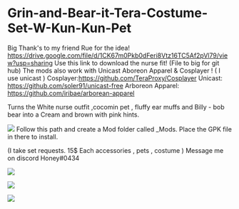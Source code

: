 # Grin-and-Bear-it-Tera-Costume-Set-W-Kun-Kun-Pet 
Big Thank's to my friend Rue for the idea!
https://drive.google.com/file/d/1CK67m0Pkb0dFeri8Vtz16TC5Af2pVl79/view?usp=sharing
Use this link to download the nurse fit! (File to big for git hub)
The mods also work with Unicast Aboreon Apparel & Cosplayer ! ( I use unicast ) 
Cosplayer:https://github.com/TeraProxy/Cosplayer 
Unicast: https://github.com/soler91/unicast-free 
Arboreon Apparel: https://github.com/iribae/arborean-apparel

Turns the White nurse outfit ,cocomin pet , fluffy ear muffs and Billy - bob bear into a Cream and brown with pink hints.

![](https://i.gyazo.com/b86bd2b6ce0d73565fe005fbf3e84773.png) Follow this path and create a Mod folder called _Mods. Place the GPK file in there to install.
 
 (I take set requests. 15$ Each accessories , pets , costume ) Message me on discord Honey#0434


![](https://i.gyazo.com/171d5b3bf936b498a8d9d59a32cb8527.jpg)

![](https://i.gyazo.com/baf272be62abe3574c0386d788544886.jpg)

![](https://i.gyazo.com/ef019318bbcd76ce78319b7b6335281f.jpg)
